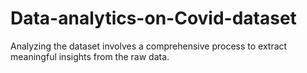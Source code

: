 # Data-analytics-on-Covid-dataset
Analyzing the dataset involves a comprehensive process to extract meaningful insights from the raw data.
